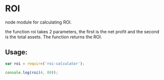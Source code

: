 # ROI
node module for calculating ROI. 

the function roi takes 2 parameters, the first is the net profit and the second is the total assets. The function returns the ROI.

## Usage:

```JavaScript
var roi = require('roi-calculator');

console.log(roi(4, 89));
```
